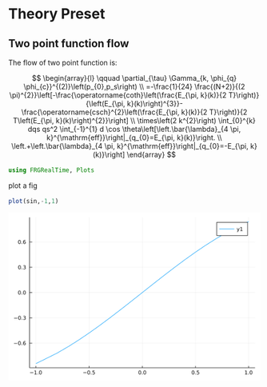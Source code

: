 # Theory Preset

## Two point function flow

The flow of two point function is:

$$
\begin{array}{l}
\qquad \partial_{\tau} \Gamma_{k, \phi_{q} \phi_{c}}^{(2)}\left(p_{0},p_s\right) \\
=-\frac{1}{24} \frac{(N+2)}{(2 \pi)^{2}}\left[-\frac{\operatorname{coth}\left(\frac{E_{\pi, k}(k)}{2 T}\right)}{\left(E_{\pi, k}(k)\right)^{3}}-\frac{\operatorname{csch}^{2}\left(\frac{E_{\pi, k}(k)}{2 T}\right)}{2 T\left(E_{\pi, k}(k)\right)^{2}}\right] \\
\times\left(2 k^{2}\right) \int_{0}^{k} dqs qs^2 \int_{-1}^{1} d \cos \theta\left[\left.\bar{\lambda}_{4 \pi, k}^{\mathrm{eff}}\right|_{q_{0}=E_{\pi, k}(k)}\right. \\
\left.+\left.\bar{\lambda}_{4 \pi, k}^{\mathrm{eff}}\right|_{q_{0}=-E_{\pi, k}(k)}\right]
\end{array}
$$





```julia
using FRGRealTime, Plots
```




plot a fig

```julia
plot(sin,-1,1)
```

![](figures/Example_2_1.png)
